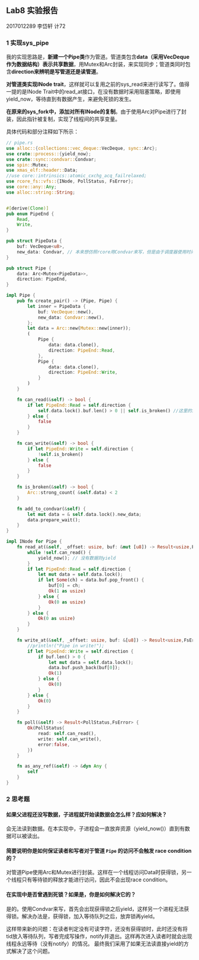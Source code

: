 ## Lab8 实验报告

2017012289 李岱轩 计72

### 1 实现sys_pipe

我的实现思路是，**新建一个Pipe类**作为管道。管道类包含**data（采用VecDeque作为数据结构）表示共享数据**，用Mutex和Arc封装，来实现同步；管道类同时包含**direction来辨明是写管道还是读管道**。

**对管道类实现INode trait**，这样就可以复用之前的sys_read来进行读写了。值得一提的是INode Trait中的read_at接口，在没有数据时采用阻塞策略，即使用yield_now，等待直到有数据产生，来避免死锁的发生。

**在原来的sys_fork中，添加对所有INode的复制**。由于使用Arc对Pipe进行了封装，因此指针被复制，实现了线程间的共享变量。

具体代码和部分注释如下所示：

```rust
// pipe.rs
use alloc::{collections::vec_deque::VecDeque, sync::Arc};
use crate::process::{yield_now};
use crate::sync::condvar::Condvar;
use spin::Mutex;
use xmas_elf::header::Data;
//use core::intrinsics::atomic_cxchg_acq_failrelaxed;
use rcore_fs::vfs::{INode, PollStatus, FsError};
use core::any::Any;
use alloc::string::String;


#[derive(Clone)]
pub enum PipeEnd {
    Read,
    Write,
}

pub struct PipeData {
    buf: VecDeque<u8>,
    new_data: Condvar, // 本来想仿照rcore用Condvar来写，但是由于调度器使用时间片算法，导致这样做会引发不可预知的线程行为，因此最终改为了yield_now。
}

pub struct Pipe {
    data: Arc<Mutex<PipeData>>,
    direction: PipeEnd,
}

impl Pipe {
    pub fn create_pair() -> (Pipe, Pipe) {
        let inner = PipeData {
            buf: VecDeque::new(),
            new_data: Condvar::new(),
        };
        let data = Arc::new(Mutex::new(inner));
        (
            Pipe {
                data: data.clone(),
                direction: PipeEnd::Read,
            },
            Pipe {
                data: data.clone(),
                direction: PipeEnd::Write,
            }
        )
    }

    fn can_read(&self) -> bool {
        if let PipeEnd::Read = self.direction {
            self.data.lock().buf.len() > 0 || self.is_broken() //这里的is_broken代表当写端口全部消失后可以直接读
        } else {
            false
        }
    }

    fn can_write(&self) -> bool {
        if let PipeEnd::Write = self.direction {
            !self.is_broken()
        } else {
            false
        }
    }

    fn is_broken(&self) -> bool {
        Arc::strong_count( &self.data) < 2
    }

    fn add_to_condvar(&self) {
        let mut data = & self.data.lock().new_data;
        data.prepare_wait();
    }
}

impl INode for Pipe {
    fn read_at(&self, _offset: usize, buf: &mut [u8]) -> Result<usize,FsError> {
        while !self.can_read() {
            yield_now(); // 没有数据则yield
        }
        if let PipeEnd::Read = self.direction {
            let mut data = self.data.lock();
            if let Some(ch) = data.buf.pop_front() {
                buf[0] = ch;
                Ok(1 as usize)
            } else {
                Ok(0 as usize)
            }
        } else {
            Ok(0 as usize)
        }
    }

    fn write_at(&self, _offset: usize, buf: &[u8]) -> Result<usize,FsError> {
        //println!("Pipe in write!");
        if let PipeEnd::Write = self.direction {
            if buf.len() > 0 {
                let mut data = self.data.lock();
                data.buf.push_back(buf[0]);
                Ok(1)
            } else {
                Ok(0)
            }
        } else {
            Ok(0)
        }
    }

    fn poll(&self) -> Result<PollStatus,FsError> {
        Ok(PollStatus{
            read: self.can_read(),
            write: self.can_write(),
            error:false,
        })
    }

    fn as_any_ref(&self) -> &dyn Any {
        self
    }
}
```

### 2 思考题

#### 如果父进程还没写数据，子进程就开始读数据会怎么样？应如何解决？

会无法读到数据。在本实现中，子进程会一直放弃资源（yield_now()）直到有数据可以被读出。

#### 简要说明你是如何保证读者和写者对于管道 `Pipe` 的访问不会触发 race condition 的？

对管道Pipe使用Arc和Mutex进行封装。这样在一个线程访问Data时获得锁，另一个线程只有等待锁的释放才能进行访问，因此不会出现race condition。

#### 在实现中是否曾遇到死锁？如果是，你是如何解决它的？

是的。使用Condvar来写，首先会出现获得锁之后yield，这样另一个进程无法获得锁。解决办法是，获得锁，加入等待队列之后，放弃锁再yield。

这样带来新的问题：在读者判定没有可读字符，还没有获得锁时，此时还没有将tid放入等待队列，写者完成写操作，notify并退出。这样再次进入读者时就会出现线程永远等待（没有notify）的情况。 最终我们采用了如果无法读直接yield的方式解决了这个问题。